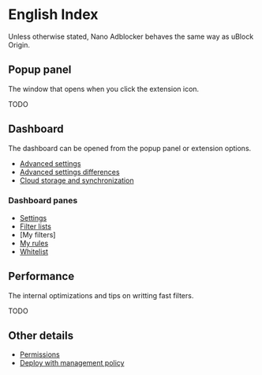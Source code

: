 # English Index

Unless otherwise stated, Nano Adblocker behaves the same way as uBlock Origin.

## Popup panel

The window that opens when you click the extension icon.

TODO

## Dashboard

The dashboard can be opened from the popup panel or extension options.

* [Advanced settings](https://github.com/gorhill/uBlock/wiki/Advanced-settings)
* [Advanced settings differences](/en/AdvancedSettings.MD)
* [Cloud storage and synchronization](https://github.com/gorhill/uBlock/wiki/Cloud-storage)

### Dashboard panes

* [Settings](https://github.com/gorhill/uBlock/wiki/Dashboard:-Settings)
* [Filter lists](https://github.com/gorhill/uBlock/wiki/Dashboard:-3rd-party-filters)
* [My filters]
* [My rules](https://github.com/gorhill/uBlock/wiki/Advanced-user-features#dynamic-filtering)
* [Whitelist](https://github.com/gorhill/uBlock/wiki/Dashboard:-Whitelist)

## Performance

The internal optimizations and tips on writting fast filters.

TODO

## Other details

* [Permissions](https://github.com/gorhill/uBlock/wiki/Permissions)
* [Deploy with management policy](https://github.com/gorhill/uBlock/wiki/Deploying-uBlock-Origin)
